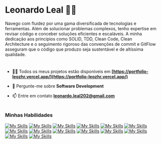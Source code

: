 # Leonardo Leal 🧑‍💻 

<p>Navego com fluidez por uma gama diversificada de tecnologias e ferramentas. Além de solucionar problemas complexos, tenho expertise em revisar código e conceber soluções eficientes e escaláveis. A minha dedicação aos princípios como SOLID, TDD, Clean Code, Clean Architecture e o seguimento rigoroso das convenções de commit e GitFlow asseguram que o código que produzo seja sustentável e de altíssima qualidade.</p>

#

- 👨‍💻 Todos os meus projetos estão disponíveis em **[https://portfolio-leozhr.vercel.app/](https://portfolio-leozhr.vercel.app/)**

- 💬 Pergunte-me sobre **Software Development**

- 📫 Entre em contato **leonardo.leal202@gmail.com**

#

### Minhas Habilidades
[![My Skills](https://skillicons.dev/icons?i=html)](https://developer.mozilla.org/pt-BR/docs/Web/HTML)
[![My Skills](https://skillicons.dev/icons?i=css)](https://developer.mozilla.org/pt-BR/docs/Web/CSS)
[![My Skills](https://skillicons.dev/icons?i=js)](https://developer.mozilla.org/pt-BR/docs/Web/JavaScript)
[![My Skills](https://skillicons.dev/icons?i=ts)](https://pt.wikipedia.org/wiki/TypeScript)
[![My Skills](https://skillicons.dev/icons?i=next)](https://blog.rocketseat.com.br/introducao-ao-next-js/)
[![My Skills](https://skillicons.dev/icons?i=react)](https://www.alura.com.br/artigos/react-js)
[![My Skills](https://skillicons.dev/icons?i=angular)](https://www.alura.com.br/artigos/angular-js)
[![My Skills](https://skillicons.dev/icons?i=vue)](https://pt.vuejs.org/guide/introduction.html)
[![My Skills](https://skillicons.dev/icons?i=tailwindcss)](https://blog.rocketseat.com.br/tailwindcss-e-next-js-dominando-o-desenvolvimento-com-estilo)
[![My Skills](https://skillicons.dev/icons?i=nodejs)](https://www.alura.com.br/artigos/node-js)
[![My Skills](https://skillicons.dev/icons?i=mysql)](https://www.hostinger.com.br/tutoriais/o-que-e-mysql)
[![My Skills](https://skillicons.dev/icons?i=mongodb)](https://pt.wikipedia.org/wiki/MongoDB)
[![My Skills](https://skillicons.dev/icons?i=prisma)](https://blog.rocketseat.com.br/prisma-uma-das-melhores-coisa-que-ja-aconteceu-no-ecossistema)
[![My Skills](https://skillicons.dev/icons?i=git)](https://www.alura.com.br/artigos/o-que-e-git-github)
